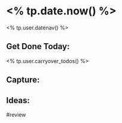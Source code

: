# <% tp.date.now() %>
<% tp.user.datenav() %>

## Get Done Today:
<% tp.user.carryover_todos() %>

## Capture:

## Ideas:

#review
